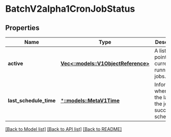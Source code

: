# BatchV2alpha1CronJobStatus

## Properties
Name | Type | Description | Notes
------------ | ------------- | ------------- | -------------
**active** | [**Vec<::models::V1ObjectReference>**](io.k8s.kubernetes.pkg.api.v1.ObjectReference.md) | A list of pointers to currently running jobs. | [optional] [default to null]
**last_schedule_time** | [***::models::MetaV1Time**](io.k8s.apimachinery.pkg.apis.meta.v1.Time.md) | Information when was the last time the job was successfully scheduled. | [optional] [default to null]

[[Back to Model list]](../README.md#documentation-for-models) [[Back to API list]](../README.md#documentation-for-api-endpoints) [[Back to README]](../README.md)


